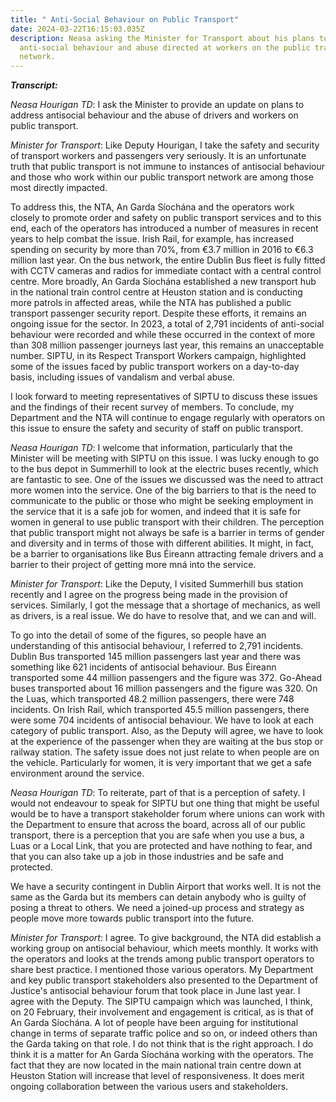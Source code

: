 ```yaml
---
title: " Anti-Social Behaviour on Public Transport"
date: 2024-03-22T16:15:03.035Z
description: Neasa asking the Minister for Transport about his plans to address
  anti-social behaviour and abuse directed at workers on the public transport
  network.
---
```

***Transcript:***

*Neasa Hourigan TD*: I ask the Minister to provide an update on plans to address antisocial behaviour and the abuse of drivers and workers on public transport.

*Minister for Transport*: Like Deputy Hourigan, I take the safety and security of transport workers and passengers very seriously. It is an unfortunate truth that public transport is not immune to instances of antisocial behaviour and those who work within our public transport network are among those most directly impacted.

To address this, the NTA, An Garda Síochána and the operators work closely to promote order and safety on public transport services and to this end, each of the operators has introduced a number of measures in recent years to help combat the issue. Irish Rail, for example, has increased spending on security by more than 70%, from €3.7 million in 2016 to €6.3 million last year. On the bus network, the entire Dublin Bus fleet is fully fitted with CCTV cameras and radios for immediate contact with a central control centre. More broadly, An Garda Síochána established a new transport hub in the national train control centre at Heuston station and is conducting more patrols in affected areas, while the NTA has published a public transport passenger security report. Despite these efforts, it remains an ongoing issue for the sector. In 2023, a total of 2,791 incidents of anti-social behaviour were recorded and while these occurred in the context of more than 308 million passenger journeys last year, this remains an unacceptable number. SIPTU, in its Respect Transport Workers campaign, highlighted some of the issues faced by public transport workers on a day-to-day basis, including issues of vandalism and verbal abuse.

I look forward to meeting representatives of SIPTU to discuss these issues and the findings of their recent survey of members. To conclude, my Department and the NTA will continue to engage regularly with operators on this issue to ensure the safety and security of staff on public transport.

*Neasa Hourigan TD*: I welcome that information, particularly that the Minister will be meeting with SIPTU on this issue. I was lucky enough to go to the bus depot in Summerhill to look at the electric buses recently, which are fantastic to see. One of the issues we discussed was the need to attract more women into the service. One of the big barriers to that is the need to communicate to the public or those who might be seeking employment in the service that it is a safe job for women, and indeed that it is safe for women in general to use public transport with their children. The perception that public transport might not always be safe is a barrier in terms of gender and diversity and in terms of those with different abilities. It might, in fact, be a barrier to organisations like Bus Éireann attracting female drivers and a barrier to their project of getting more mná into the service.

*Minister for Transport*: Like the Deputy, I visited Summerhill bus station recently and I agree on the progress being made in the provision of services. Similarly, I got the message that a shortage of mechanics, as well as drivers, is a real issue. We do have to resolve that, and we can and will.

To go into the detail of some of the figures, so people have an understanding of this antisocial behaviour, I referred to 2,791 incidents. Dublin Bus transported 145 million passengers last year and there was something like 621 incidents of antisocial behaviour. Bus Éireann transported some 44 million passengers and the figure was 372. Go-Ahead buses transported about 16 million passengers and the figure was 320. On the Luas, which transported 48.2 million passengers, there were 748 incidents. On Irish Rail, which transported 45.5 million passengers, there were some 704 incidents of antisocial behaviour. We have to look at each category of public transport. Also, as the Deputy will agree, we have to look at the experience of the passenger when they are waiting at the bus stop or railway station. The safety issue does not just relate to when people are on the vehicle. Particularly for women, it is very important that we get a safe environment around the service.

*Neasa Hourigan TD*: To reiterate, part of that is a perception of safety. I would not endeavour to speak for SIPTU but one thing that might be useful would be to have a transport stakeholder forum where unions can work with the Department to ensure that across the board, across all of our public transport, there is a perception that you are safe when you use a bus, a Luas or a Local Link, that you are protected and have nothing to fear, and that you can also take up a job in those industries and be safe and protected.

We have a security contingent in Dublin Airport that works well. It is not the same as the Garda but its members can detain anybody who is guilty of posing a threat to others. We need a joined-up process and strategy as people move more towards public transport into the future.

*Minister for Transport*: I agree. To give background, the NTA did establish a working group on antisocial behaviour, which meets monthly. It works with the operators and looks at the trends among public transport operators to share best practice. I mentioned those various operators. My Department and key public transport stakeholders also presented to the Department of Justice's antisocial behaviour forum that took place in June last year. I agree with the Deputy. The SIPTU campaign which was launched, I think, on 20 February, their involvement and engagement is critical, as is that of An Garda Síochána. A lot of people have been arguing for institutional change in terms of separate traffic police and so on, or indeed others than the Garda taking on that role. I do not think that is the right approach. I do think it is a matter for An Garda Síochána working with the operators. The fact that they are now located in the main national train centre down at Heuston Station will increase that level of responsiveness. It does merit ongoing collaboration between the various users and stakeholders.